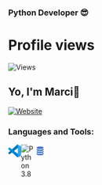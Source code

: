 ### Python Developer 😎


# Profile views
![Views](https://komarev.com/ghpvc/?username=KAMKAZEMARCI)

## Yo, I'm Marci👋

[![Website](https://logos-world.net/wp-content/uploads/2020/11/Discord-Logo-700x394.png)](https://discord.com/users/913148510709358652/profile)
<br />

### Languages and Tools:

<img align="left" alt="Visual Studio Code" width="26px" src="https://raw.githubusercontent.com/github/explore/80688e429a7d4ef2fca1e82350fe8e3517d3494d/topics/visual-studio-code/visual-studio-code.png" />
<img align="left" alt="Python 3.8" width="26px" src="https://i.pinimg.com/originals/91/94/c9/9194c978fa63798b2e882e6fda5eb953.png" />
<img align="left" alt="SQL" width="26px" src="https://raw.githubusercontent.com/github/explore/80688e429a7d4ef2fca1e82350fe8e3517d3494d/topics/sql/sql.png" />

<br />
<br />
